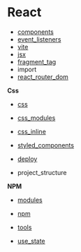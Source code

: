 
# React


* [components](components.md)
* [event_listeners](event_listeners.md)
* [vite](vite.md)
* [jsx](jsx.md)
* [fragment_tag](fragment_tag.md)
* import
* [react_router_dom](react_router_dom.md)


**Css**
* [css](css.md)
* [css_modules](css_modules.md)
* [css_inline](css_inline.md)
* [styled_components](styled_components.md)


* [deploy](deploy.md)
* project_structure

**NPM**
* [modules](modules.md)
* [npm](npm.md)


* [tools](tools.md)


* [use_state](use_state.md)
